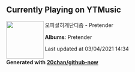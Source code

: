 ## Currently Playing on YTMusic

[<img align="left" width="100" src="https://lh3.googleusercontent.com/0ggCvSHHEiWpE6nr3cjtaIIGRxE8WFb-I99vwSOp6mg8syaR6K9PwhVGjOrN1FZCDeQJXdwrxUT9-ztl3Q">](https://music.youtube.com/watch?v=37W7Y2RRyiM)

오피셜히게단디즘 - Pretender

**Albums**: Pretender

Last updated at 03/04/2021 14:34

#### Generated with [20chan/github-now](https://github.com/20chan/github-now)


<!--
**20chan/20chan** is a ✨ _special_ ✨ repository because its `README.md` (this file) appears on your GitHub profile.

Here are some ideas to get you started:

- 🔭 I’m currently working on ...
- 🌱 I’m currently learning ...
- 👯 I’m looking to collaborate on ...
- 🤔 I’m looking for help with ...
- 💬 Ask me about ...
- 📫 How to reach me: ...
- 😄 Pronouns: ...
- ⚡ Fun fact: ...
-->
